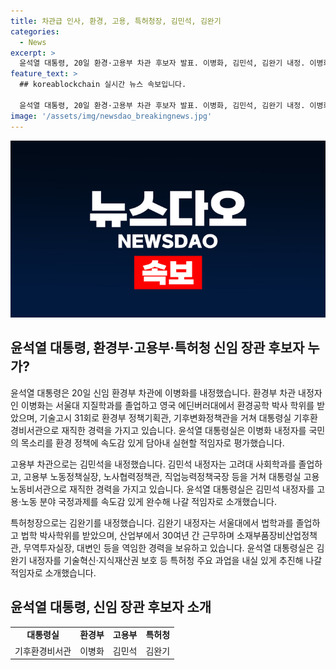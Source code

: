 ```yaml
---
title: 차관급 인사, 환경, 고용, 특허청장, 김민석, 김완기
categories:
  - News
excerpt: >
  윤석열 대통령, 20일 환경·고용부 차관 후보자 발표. 이병화, 김민석, 김완기 내정. 이병화는 서울대·에딘버러대 출신으로 기후환경 정책, 소통 역량으로 강점. 김민석은 고려대 출신으로 고용·노동 정책 경험이 있어 역할에 부합. 김완기는 서울대 법학과 출신으로 기술혁신, 지식재산권 보호에 경험이 풍부. 대통령실은 각각의 출신 학교 나열, 강점 소개하여 소개함.
feature_text: >
  ## koreablockchain 실시간 뉴스 속보입니다.

  윤석열 대통령, 20일 환경·고용부 차관 후보자 발표. 이병화, 김민석, 김완기 내정. 이병화는 서울대·에딘버러대 출신으로 기후환경 정책, 소통 역량으로 강점. 김민석은 고려대 출신으로 고용·노동 정책 경험이 있어 역할에 부합. 김완기는 서울대 법학과 출신으로 기술혁신, 지식재산권 보호에 경험이 풍부. 대통령실은 각각의 출신 학교 나열, 강점 소개하여 소개함.
image: '/assets/img/newsdao_breakingnews.jpg'
---
```


<p><img src="/assets/img/newsdao_breakingnews.jpg" alt="koreablockchain 속보" /></p>

<h2 data-ke-size="size26">윤석열 대통령, 환경부·고용부·특허청 신임 장관 후보자 누가?</h2>

<p data-ke-size="size16">윤석열 대통령은 20일 신임 환경부 차관에 이병화를 내정했습니다. 환경부 차관 내정자인 이병화는 서울대 지질학과를 졸업하고 영국 에딘버러대에서 환경공학 박사 학위를 받았으며, 기술고시 31회로 환경부 정책기획관, 기후변화정책관을 거쳐 대통령실 기후환경비서관으로 재직한 경력을 가지고 있습니다. 윤석열 대통령실은 이병화 내정자를 국민의 목소리를 환경 정책에 속도감 있게 담아내 실현할 적임자로 평가했습니다.</p>

<p data-ke-size="size16">고용부 차관으로는 김민석을 내정했습니다. 김민석 내정자는 고려대 사회학과를 졸업하고, 고용부 노동정책실장, 노사협력정책관, 직업능력정책국장 등을 거쳐 대통령실 고용노동비서관으로 재직한 경력을 가지고 있습니다. 윤석열 대통령실은 김민석 내정자를 고용·노동 분야 국정과제를 속도감 있게 완수해 나갈 적임자로 소개했습니다.</p>

<p data-ke-size="size16">특허청장으로는 김완기를 내정했습니다. 김완기 내정자는 서울대에서 법학과를 졸업하고 법학 박사학위를 받았으며, 산업부에서 30여년 간 근무하며 소재부품장비산업정책관, 무역투자실장, 대변인 등을 역임한 경력을 보유하고 있습니다. 윤석열 대통령실은 김완기 내정자를 기술혁신·지식재산권 보호 등 특허청 주요 과업을 내실 있게 추진해 나갈 적임자로 소개했습니다.</p>

<h2 data-ke-size="size26">윤석열 대통령, 신임 장관 후보자 소개</h2>

<table>
    <tbody>
        <tr>
            <td style="text-align: center; height: 17px;"><b>대통령실</b></td>
            <td style="text-align: center; height: 17px;"><b>환경부</b></td>
            <td style="text-align: center; height: 17px;"><b>고용부</b></td>
            <td style="text-align: center; height: 17px;"><b>특허청</b></td>
        </tr>
        <tr>
            <td style="text-align: center; height: 17px;">기후환경비서관</td>
            <td style="text-align: center; height: 17px;">이병화</td>
            <td style="text-align: center; height: 17px;">김민석</td>
            <td style="text-align: center; height: 17px;">김완기</td>
        </tr>
    </tbody>
</table>

